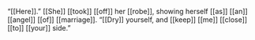 “[[Here]].” [[She]] [[took]] [[off]] her [[robe]], showing herself [[as]] [[an]] [[angel]] [[of]] [[marriage]]. “[[Dry]] yourself, and [[keep]] [[me]] [[close]] [[to]] [[your]] side.”  

